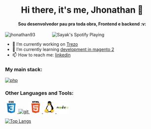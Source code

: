 
<h1 align="center">Hi there, it's me, Jhonathan 👋</h1> 
<h4 align="center">Sou desenvolvedor pau pra toda obra, Frontend e backend :v:</h4>

[<img align="right" src="https://spotify-now-playing-js.vercel.app/api/spotify/?background_color=1226b1&border_color=ffffff" alt="Sayak's Spotify Playing" width="350" />](https://open.spotify.com/user/22d73si4irb2tgyla7wseuqwy?si=39a3efd62af34cfe)

<p align="left">
  <img src="https://komarev.com/ghpvc/?username=jhonathan93&color=5E33FF&style=plastic" alt="jhonathan93"/>
</p>

- 🔭 I’m currently working on [Trezo](https://www.trezo.com.br/)
- 🌱 I’m currently learning [development in magento 2](https://github.com/jhonathan93/Magento2)
- 📫 How to reach me: [linkedin](https://www.linkedin.com/in/jhonathan-silva-367541171/)

<p align="left"> 
  <h3 align="left">My main stack:</h3>
  <a href="https://www.php.net/" target="_blank"> 
    <img src="https://raw.githubusercontent.com/jmnote/z-icons/master/svg/php.svg" alt="php" width="40" height="40"/> 
  </a>
</p>
<p align="left">
    <h3 align="left">Other Languages and Tools:</h3>
    <a href="https://www.w3schools.com/css/" target="_blank"> 
      <img src="https://raw.githubusercontent.com/devicons/devicon/master/icons/css3/css3-original-wordmark.svg" alt="css3" width="40" height="40"/> 
    </a> 
    <a href="https://git-scm.com/" target="_blank"> 
      <img src="https://www.vectorlogo.zone/logos/git-scm/git-scm-icon.svg" alt="git" width="40" height="40"/> 
    </a> 
    <a href="https://www.w3.org/html/" target="_blank"> 
      <img src="https://raw.githubusercontent.com/devicons/devicon/master/icons/html5/html5-original-wordmark.svg" alt="html5" width="40" height="40"/> 
    </a> 
    <a href="https://www.linux.org/" target="_blank"> 
      <img src="https://raw.githubusercontent.com/devicons/devicon/master/icons/linux/linux-original.svg" alt="linux" width="40" height="40"/> 
    </a> 
    <a href="https://nodejs.org" target="_blank"> 
      <img src="https://raw.githubusercontent.com/devicons/devicon/master/icons/nodejs/nodejs-original-wordmark.svg" alt="nodejs" width="40" height="40"/> 
    </a> 
</p>

[![Top Langs](https://github-readme-stats.vercel.app/api/top-langs/?username=jhonathan93&layout=compact&theme=radical)](https://github.com/anuraghazra/github-readme-stats)
